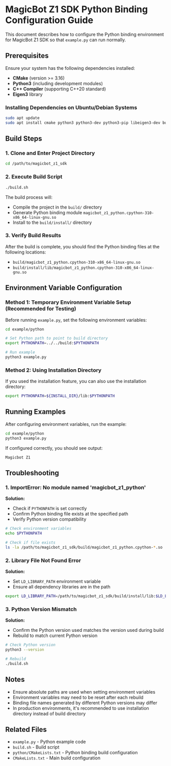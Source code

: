 # MagicBot Z1 SDK Python Binding Configuration Guide

This document describes how to configure the Python binding environment for MagicBot Z1 SDK so that `example.py` can run normally.

## Prerequisites

Ensure your system has the following dependencies installed:

- **CMake** (version >= 3.16)
- **Python3** (including development modules)
- **C++ Compiler** (supporting C++20 standard)
- **Eigen3** library

### Installing Dependencies on Ubuntu/Debian Systems

```bash
sudo apt update
sudo apt install cmake python3 python3-dev python3-pip libeigen3-dev build-essential
```

## Build Steps

### 1. Clone and Enter Project Directory

```bash
cd /path/to/magicbot_z1_sdk
```

### 2. Execute Build Script

```bash
./build.sh
```

The build process will:
- Compile the project in the `build/` directory
- Generate Python binding module `magicbot_z1_python.cpython-310-x86_64-linux-gnu.so`
- Install to the `build/install/` directory

### 3. Verify Build Results

After the build is complete, you should find the Python binding files at the following locations:

- `build/magicbot_z1_python.cpython-310-x86_64-linux-gnu.so`
- `build/install/lib/magicbot_z1_python.cpython-310-x86_64-linux-gnu.so`

## Environment Variable Configuration

### Method 1: Temporary Environment Variable Setup (Recommended for Testing)

Before running `example.py`, set the following environment variables:

```bash
cd example/python

# Set Python path to point to build directory
export PYTHONPATH=../../build:$PYTHONPATH

# Run example
python3 example.py
```

### Method 2: Using Installation Directory

If you used the installation feature, you can also use the installation directory:

```bash
export PYTHONPATH=${INSTALL_DIR}/lib:$PYTHONPATH
```

## Running Examples

After configuring environment variables, run the example:

```bash
cd example/python
python3 example.py
```

If configured correctly, you should see output:
```
Magicbot Z1
```

## Troubleshooting

### 1. ImportError: No module named 'magicbot_z1_python'

**Solution:**
- Check if `PYTHONPATH` is set correctly
- Confirm Python binding file exists at the specified path
- Verify Python version compatibility

```bash
# Check environment variables
echo $PYTHONPATH

# Check if file exists
ls -la /path/to/magicbot_z1_sdk/build/magicbot_z1_python.cpython-*.so
```

### 2. Library File Not Found Error

**Solution:**
- Set `LD_LIBRARY_PATH` environment variable
- Ensure all dependency libraries are in the path

```bash
export LD_LIBRARY_PATH=/path/to/magicbot_z1_sdk/build/install/lib:$LD_LIBRARY_PATH
```

### 3. Python Version Mismatch

**Solution:**
- Confirm the Python version used matches the version used during build
- Rebuild to match current Python version

```bash
# Check Python version
python3 --version

# Rebuild
./build.sh
```

## Notes

- Ensure absolute paths are used when setting environment variables
- Environment variables may need to be reset after each rebuild
- Binding file names generated by different Python versions may differ
- In production environments, it's recommended to use installation directory instead of build directory

## Related Files

- `example.py` - Python example code
- `build.sh` - Build script
- `python/CMakeLists.txt` - Python binding build configuration
- `CMakeLists.txt` - Main build configuration
  